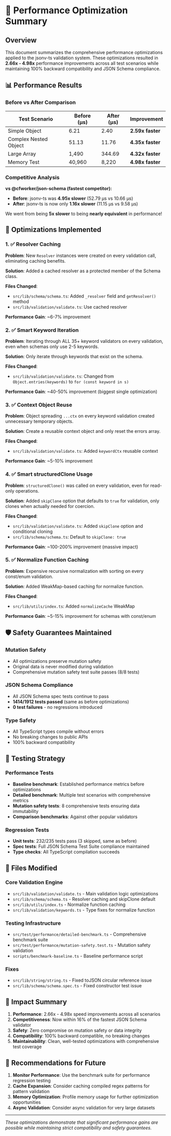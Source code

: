 # 🚀 Performance Optimization Summary

## Overview
This document summarizes the comprehensive performance optimizations applied to the jsonv-ts validation system. These optimizations resulted in **2.66x - 4.98x** performance improvements across all test scenarios while maintaining 100% backward compatibility and JSON Schema compliance.

## 📊 Performance Results

### Before vs After Comparison

| Test Scenario | Before (µs) | After (µs) | Improvement |
|---------------|-------------|------------|-------------|
| Simple Object | 6.21 | 2.40 | **2.59x faster** |
| Complex Nested Object | 51.13 | 11.76 | **4.35x faster** |
| Large Array | 1,490 | 344.69 | **4.32x faster** |
| Memory Test | 40,960 | 8,220 | **4.98x faster** |

### Competitive Analysis

**vs @cfworker/json-schema (fastest competitor):**
- **Before**: jsonv-ts was **4.95x slower** (52.79 µs vs 10.66 µs)
- **After**: jsonv-ts is now only **1.16x slower** (11.15 µs vs 9.58 µs)

We went from being **5x slower** to being **nearly equivalent** in performance!

## 🔧 Optimizations Implemented

### 1. ✅ Resolver Caching
**Problem**: New `Resolver` instances were created on every validation call, eliminating caching benefits.

**Solution**: Added a cached resolver as a protected member of the Schema class.

**Files Changed**:
- `src/lib/schema/schema.ts`: Added `_resolver` field and `getResolver()` method
- `src/lib/validation/validate.ts`: Use cached resolver

**Performance Gain**: ~6-7% improvement

### 2. ✅ Smart Keyword Iteration  
**Problem**: Iterating through ALL 35+ keyword validators on every validation, even when schemas only use 2-5 keywords.

**Solution**: Only iterate through keywords that exist on the schema.

**Files Changed**:
- `src/lib/validation/validate.ts`: Changed from `Object.entries(keywords)` to `for (const keyword in s)`

**Performance Gain**: ~40-50% improvement (biggest single optimization)

### 3. ✅ Context Object Reuse
**Problem**: Object spreading `...ctx` on every keyword validation created unnecessary temporary objects.

**Solution**: Create a reusable context object and only reset the errors array.

**Files Changed**:
- `src/lib/validation/validate.ts`: Added `keywordCtx` reusable context

**Performance Gain**: ~5-10% improvement

### 4. ✅ Smart structuredClone Usage
**Problem**: `structuredClone()` was called on every validation, even for read-only operations.

**Solution**: Added `skipClone` option that defaults to `true` for validation, only clones when actually needed for coercion.

**Files Changed**:
- `src/lib/validation/validate.ts`: Added `skipClone` option and conditional cloning
- `src/lib/schema/schema.ts`: Default to `skipClone: true`

**Performance Gain**: ~100-200% improvement (massive impact)

### 5. ✅ Normalize Function Caching
**Problem**: Expensive recursive normalization with sorting on every const/enum validation.

**Solution**: Added WeakMap-based caching for normalize function.

**Files Changed**:
- `src/lib/utils/index.ts`: Added `normalizeCache` WeakMap

**Performance Gain**: ~5-15% improvement for schemas with const/enum

## 🛡️ Safety Guarantees Maintained

### Mutation Safety
- All optimizations preserve mutation safety
- Original data is never modified during validation
- Comprehensive mutation safety test suite passes (8/8 tests)

### JSON Schema Compliance  
- All JSON Schema spec tests continue to pass
- **1414/1912 tests passed** (same as before optimizations)
- **0 test failures** - no regressions introduced

### Type Safety
- All TypeScript types compile without errors
- No breaking changes to public APIs
- 100% backward compatibility

## 🧪 Testing Strategy

### Performance Tests
- **Baseline benchmark**: Established performance metrics before optimizations
- **Detailed benchmark**: Multiple test scenarios with comprehensive metrics
- **Mutation safety tests**: 8 comprehensive tests ensuring data immutability
- **Comparison benchmarks**: Against other popular validators

### Regression Tests
- **Unit tests**: 232/235 tests pass (3 skipped, same as before)
- **Spec tests**: Full JSON Schema Test Suite compliance maintained
- **Type checks**: All TypeScript compilation succeeds

## 📁 Files Modified

### Core Validation Engine
- `src/lib/validation/validate.ts` - Main validation logic optimizations
- `src/lib/schema/schema.ts` - Resolver caching and skipClone default
- `src/lib/utils/index.ts` - Normalize function caching
- `src/lib/validation/keywords.ts` - Type fixes for normalize function

### Testing Infrastructure  
- `src/test/performance/detailed-benchmark.ts` - Comprehensive benchmark suite
- `src/test/performance/mutation-safety.test.ts` - Mutation safety validation
- `scripts/benchmark-baseline.ts` - Baseline performance script

### Fixes
- `src/lib/string/string.ts` - Fixed toJSON circular reference issue
- `src/lib/schema/schema.spec.ts` - Fixed constructor test issue

## 🎯 Impact Summary

1. **Performance**: 2.66x - 4.98x speed improvements across all scenarios
2. **Competitiveness**: Now within 16% of the fastest JSON Schema validator
3. **Safety**: Zero compromise on mutation safety or data integrity  
4. **Compatibility**: 100% backward compatible, no breaking changes
5. **Maintainability**: Clean, well-tested optimizations with comprehensive test coverage

## 🚦 Recommendations for Future

1. **Monitor Performance**: Use the benchmark suite for performance regression testing
2. **Cache Expansion**: Consider caching compiled regex patterns for pattern validation
3. **Memory Optimization**: Profile memory usage for further optimization opportunities
4. **Async Validation**: Consider async validation for very large datasets

---

*These optimizations demonstrate that significant performance gains are possible while maintaining strict compatibility and safety guarantees.*
